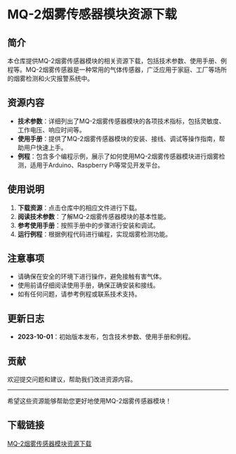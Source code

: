 # MQ-2烟雾传感器模块资源下载

## 简介
本仓库提供MQ-2烟雾传感器模块的相关资源下载，包括技术参数、使用手册、例程等。MQ-2烟雾传感器是一种常用的气体传感器，广泛应用于家庭、工厂等场所的烟雾检测和火灾报警系统中。

## 资源内容
- **技术参数**：详细列出了MQ-2烟雾传感器模块的各项技术指标，包括灵敏度、工作电压、响应时间等。
- **使用手册**：提供了MQ-2烟雾传感器模块的安装、接线、调试等操作指南，帮助用户快速上手。
- **例程**：包含多个编程示例，展示了如何使用MQ-2烟雾传感器模块进行烟雾检测，适用于Arduino、Raspberry Pi等常见开发平台。

## 使用说明
1. **下载资源**：点击仓库中的相应文件进行下载。
2. **阅读技术参数**：了解MQ-2烟雾传感器模块的基本性能。
3. **参考使用手册**：按照手册中的步骤进行安装和调试。
4. **运行例程**：根据例程代码进行编程，实现烟雾检测功能。

## 注意事项
- 请确保在安全的环境下进行操作，避免接触有害气体。
- 使用前请仔细阅读使用手册，确保正确安装和接线。
- 如有任何问题，请参考例程或联系技术支持。

## 更新日志
- **2023-10-01**：初始版本发布，包含技术参数、使用手册和例程。

## 贡献
欢迎提交问题和建议，帮助我们改进资源内容。

---

希望这些资源能够帮助您更好地使用MQ-2烟雾传感器模块！

## 下载链接

[MQ-2烟雾传感器模块资源下载](https://pan.quark.cn/s/39fe5f687ed9)